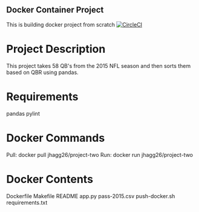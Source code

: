 ## Docker Container Project
This is building docker project from scratch
[![CircleCI](https://circleci.com/gh/homeiraazari/Docker-Container-Project.svg?style=svg)](https://circleci.com/gh/homeiraazari/Docker-Container-Project)
# Project Description
This project takes 58 QB's from the 2015 NFL season and then sorts them based on QBR using pandas.
# Requirements
pandas
pylint
# Docker Commands
Pull: docker pull jhagg26/project-two
Run: docker run jhagg26/project-two
# Docker Contents
Dockerfile
Makefile
README
app.py
pass-2015.csv
push-docker.sh
requirements.txt
